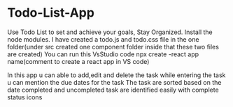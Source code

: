 # Todo-List-App
Use Todo List to set and achieve your goals, Stay Organized.
Install the node modules.
I have created a todo.js and todo.css file in the one folder(under src created one component folder inside that these two files are created)
You can run this VsStudio code 
npx create -react app name(comment to create a react app in VS code)

In this app u can able to add,edit and delete the task
while entering the task u can mention the due dates for the task
The task are sorted based on the date 
completed and uncompleted task are identified easily with complete status icons


